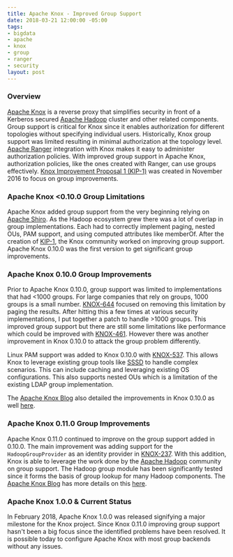 ```yaml
---
title: Apache Knox - Improved Group Support
date: 2018-03-21 12:00:00 -05:00
tags:
- bigdata
- apache
- knox
- group
- ranger
- security
layout: post
---
```


### Overview
[Apache Knox](https://knox.apache.org/) is a reverse proxy that simplifies security in front of a Kerberos secured [Apache Hadoop](https://hadoop.apache.org/) cluster and other related components. Group support is critical for Knox since it enables authorization for different topologies without specifying individual users. Historically, Knox group support was limited resulting in minimal authorization at the topology level. [Apache Ranger](https://ranger.apache.org/) integration with Knox makes it easy to administer authorization policies. With improved group support in Apache Knox, authorization policies, like the ones created with Ranger, can use groups effectively. [Knox Improvement Proposal 1 (KIP-1)](https://cwiki.apache.org/confluence/display/KNOX/KIP-1+LDAP+Improvements) was created in November 2016 to focus on group improvements.

### Apache Knox \<0.10.0 Group Limitations
Apache Knox added group support from the very beginning relying on [Apache Shiro](https://shiro.apache.org/). As the Hadoop ecosystem grew there was a lot of overlap in group implementations. Each had to correctly implement paging, nested OUs, PAM support, and using computed attributes like memberOf. After the creation of [KIP-1](https://cwiki.apache.org/confluence/display/KNOX/KIP-1+LDAP+Improvements), the Knox community worked on improving group support. Apache Knox 0.10.0 was the first version to get significant group improvements.

### Apache Knox 0.10.0 Group Improvements
Prior to Apache Knox 0.10.0, group support was limited to implementations that had <1000 groups. For large companies that rely on groups, 1000 groups is a small number. [KNOX-644](https://issues.apache.org/jira/browse/KNOX-644) focused on removing this limitation by paging the results. After hitting this a few times at various security implementations, I put together a patch to handle >1000 groups. This improved group support but there are still some limitations like performance which could be improved with [KNOX-461](https://issues.apache.org/jira/browse/KNOX-461). However there was another improvement in Knox 0.10.0 to attack the group problem differently.

Linux PAM support was added to Knox 0.10.0 with [KNOX-537](https://issues.apache.org/jira/browse/KNOX-537). This allows Knox to leverage existing group tools like [SSSD](https://en.wikipedia.org/wiki/System_Security_Services_Daemon) to handle complex scenarios. This can include caching and leveraging existing OS configurations. This also supports nested OUs which is a limitation of the existing LDAP group implementation.

The [Apache Knox Blog](https://cwiki.apache.org/confluence/pages/viewrecentblogposts.action?key=KNOX) also detailed the improvements in Knox 0.10.0 as well [here](https://cwiki.apache.org/confluence/pages/viewpage.action?pageId=66854729).

### Apache Knox 0.11.0 Group Improvements
Apache Knox 0.11.0 continued to improve on the group support added in 0.10.0. The main improvement was adding support for the `HadoopGroupProvider` as an identity provider in [KNOX-237](https://issues.apache.org/jira/browse/KNOX-237). With this addition, Knox is able to leverage the work done by the [Apache Hadoop](https://hadoop.apache.org/) community on group support. The Hadoop group module has been significantly tested since it forms the basis of group lookup for many Hadoop components. The [Apache Knox Blog](https://cwiki.apache.org/confluence/pages/viewrecentblogposts.action?key=KNOX) has more details on this [here](https://cwiki.apache.org/confluence/display/KNOX/2017/06/22/Hadoop+Group+Lookup+Provider).

### Apache Knox 1.0.0 & Current Status
In February 2018, Apache Knox 1.0.0 was released signifying a major milestone for the Knox project. Since Knox 0.11.0 improving group support hasn't been a big focus since the identified problems have been resolved. It is possible today to configure Apache Knox with most group backends without any issues.

